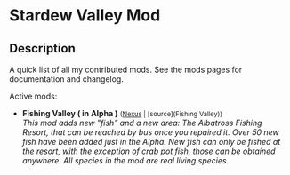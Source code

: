 # Stardew Valley Mod

## Description

A quick list of all my contributed mods. See the mods pages for documentation and changelog.

Active mods:
* **Fishing Valley ( in Alpha )** <small>([Nexus](https://www.nexusmods.com/stardewvalley/mods/1063) | [source](Fishing Valley))</small>  
  _This mod adds new "fish" and a new area: The Albatross Fishing Resort, that can be reached by bus once you repaired it. Over 50 new fish have been added just in the Alpha. New fish can only be fished at the resort, with the exception of crab pot fish, those can be obtained anywhere. All species in the mod are real living species._